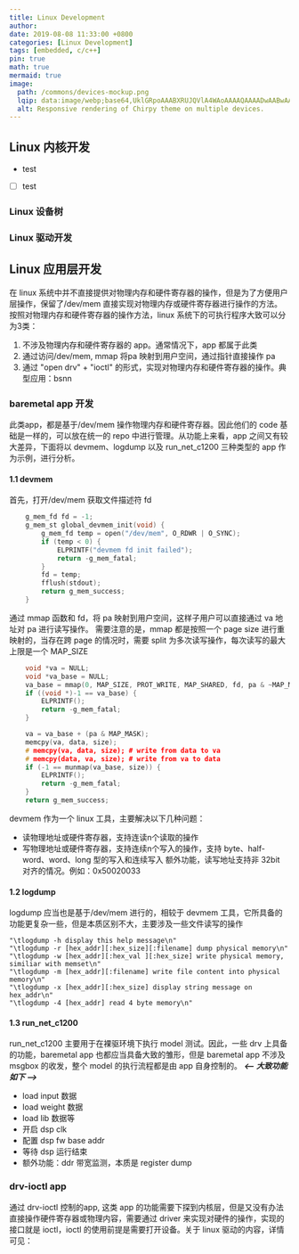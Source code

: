 ```yaml
---
title: Linux Development
author:
date: 2019-08-08 11:33:00 +0800
categories: [Linux Development]
tags: [embedded, c/c++]
pin: true
math: true
mermaid: true
image:
  path: /commons/devices-mockup.png
  lqip: data:image/webp;base64,UklGRpoAAABXRUJQVlA4WAoAAAAQAAAADwAABwAAQUxQSDIAAAARL0AmbZurmr57yyIiqE8oiG0bejIYEQTgqiDA9vqnsUSI6H+oAERp2HZ65qP/VIAWAFZQOCBCAAAA8AEAnQEqEAAIAAVAfCWkAALp8sF8rgRgAP7o9FDvMCkMde9PK7euH5M1m6VWoDXf2FkP3BqV0ZYbO6NA/VFIAAAA
  alt: Responsive rendering of Chirpy theme on multiple devices.
---
```


## Linux 内核开发

- test
- [ ] test

### Linux 设备树

### Linux 驱动开发

## Linux 应用层开发

在 linux 系统中并不直接提供对物理内存和硬件寄存器的操作，但是为了方便用户层操作，保留了/dev/mem 直接实现对物理内存或硬件寄存器进行操作的方法。按照对物理内存和硬件寄存器的操作方法，linux 系统下的可执行程序大致可以分为3类：
 1. 不涉及物理内存和硬件寄存器的 app。通常情况下，app 都属于此类
 2. 通过访问/dev/mem, mmap 将pa 映射到用户空间，通过指针直接操作 pa
 3. 通过 "open drv" + "ioctl" 的形式，实现对物理内存和硬件寄存器的操作。典型应用：bsnn

### baremetal app 开发

此类app，都是基于/dev/mem 操作物理内存和硬件寄存器。因此他们的 code 基础是一样的，可以放在统一的 repo 中进行管理。从功能上来看，app 之间又有较大差异，下面将以 devmem、logdump 以及 run_net_c1200 三种类型的 app 作为示例，进行分析。

#### 1.1 devmem

首先，打开/dev/mem 获取文件描述符 fd
```C
	g_mem_fd fd = -1;
	g_mem_st global_devmem_init(void) {
		g_mem_fd temp = open("/dev/mem", O_RDWR | O_SYNC);
		if (temp < 0) {
			ELPRINTF("devmem fd init failed");
			return -g_mem_fatal;
		}
		fd = temp;
		fflush(stdout);
		return g_mem_success;
	}
```
通过 mmap 函数和 fd，将 pa 映射到用户空间，这样子用户可以直接通过 va 地址对 pa 进行读写操作。
需要注意的是，mmap 都是按照一个 page size 进行重映射的，当存在跨 page 的情况时，需要 split 为多次读写操作，每次读写的最大上限是一个 MAP_SIZE
```C
    void *va = NULL;
    void *va_base = NULL;
    va_base = mmap(0, MAP_SIZE, PROT_WRITE, MAP_SHARED, fd, pa & ~MAP_MASK);
    if ((void *)-1 == va_base) {
        ELPRINTF();
        return -g_mem_fatal;
    }

    va = va_base + (pa & MAP_MASK);
    memcpy(va, data, size);
    # memcpy(va, data, size); # write from data to va
    # memcpy(data, va, size); # write from va to data
    if (-1 == munmap(va_base, size)) {
        ELPRINTF();
        return -g_mem_fatal;
    }
    return g_mem_success;
```
devmem 作为一个 linux 工具，主要解决以下几种问题：
- 读物理地址或硬件寄存器，支持连读n个读取的操作
- 写物理地址或硬件寄存器，支持连续n个写入的操作，支持 byte、half-word、word、long 型的写入和连续写入
额外功能，读写地址支持非 32bit 对齐的情况。例如：0x50020033

#### 1.2 logdump

logdump 应当也是基于/dev/mem 进行的，相较于 devmem 工具，它所具备的功能更复杂一些，但是本质区别不大，主要涉及一些文件读写的操作
```Plain text
"\tlogdump -h display this help message\n"
"\tlogdump -r [hex_addr][:hex_size][:filename] dump physical memory\n"
"\tlogdump -w [hex_addr][:hex_val ][:hex_size] write physical memory, similiar with memset\n"
"\tlogdump -m [hex_addr][:filename] write file content into physical memory\n"
"\tlogdump -x [hex_addr][:hex_size] display string message on hex_addr\n"
"\tlogdump -4 [hex_addr] read 4 byte memory\n"
```

#### 1.3 run_net_c1200

run_net_c1200 主要用于在裸驱环境下执行 model 测试。因此，一些 drv 上具备的功能，baremetal app 也都应当具备大致的雏形，但是 baremetal app 不涉及 msgbox 的收发，整个 model 的执行流程都是由 app 自身控制的。
***<-- 大致功能如下 -->***
- load input 数据
- load weight 数据
- load lib 数据等
- 开启 dsp clk
- 配置 dsp fw base addr
- 等待 dsp 运行结束
- 额外功能：ddr 带宽监测，本质是 register dump

### drv-ioctl app

通过 drv-ioctl 控制的app, 这类 app 的功能需要下探到内核层，但是又没有办法直接操作硬件寄存器或物理内容，需要通过 driver 来实现对硬件的操作，实现的接口就是 ioctl，ioctl 的使用前提是需要打开设备。关于 linux 驱动的内容，详情可见：